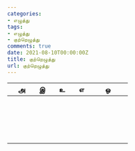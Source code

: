 ```yaml
---
categories:
- எழுத்து
tags:
- எழுத்து
- குற்றெழுத்து
comments: true
date: 2021-08-10T00:00:00Z
title: குற்றெழுத்து
url: குற்றெழுத்து
---
```





|      | அ    |     | இ    |     | உ    |     | எ    |     |     | ஒ    |    |     |
| ---- | ---- | ---- | ---- | ---- | ---- | ---- | ---- | ---- | ---- | ---- | ---- | ---- |
|     |      |      |      |      |      |      |      |      |      |      |      |      |
|      |      |      |      |      |      |      |      |      |      |      |      |      |
|     |      |      |      |      |      |      |      |      |      |      |      |      |
|      |      |      |      |      |      |      |      |      |      |      |      |      |
|     |      |      |      |      |      |      |      |      |      |      |      |      |
|      |      |      |      |      |      |      |      |      |      |      |      |      |
|     |      |      |      |      |      |      |      |      |      |      |      |      |
|     |      |      |      |      |      |      |      |      |      |      |      |      |
|     |      |      |      |      |      |      |      |      |      |      |      |      |
|      |      |      |      |      |      |      |      |      |      |      |      |      |
|      |      |      |      |      |      |      |      |      |      |      |      |      |
|     |      |      |      |      |      |      |      |      |      |      |      |      |
|      |      |      |      |      |      |      |      |      |      |      |      |      |
|      |      |      |      |      |      |      |      |      |      |      |      |      |
|      |      |      |      |      |      |      |      |      |      |      |      |      |
|      |      |      |      |      |      |      |      |      |      |      |      |      |
|     |      |      |      |      |      |      |      |      |      |      |      |      |
|      |      |      |      |      |      |      |      |      |      |      |      |      |

